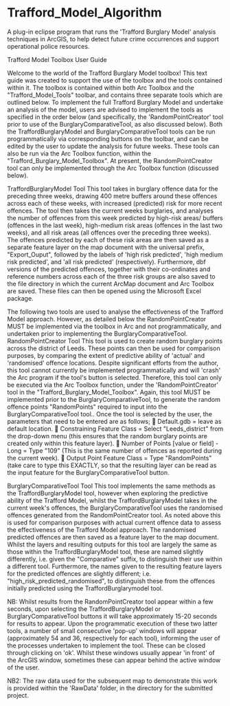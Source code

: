 # Trafford_Model_Algorithm
A plug-in eclipse program that runs the 'Trafford Burglary Model' analysis techniques in ArcGIS, to help detect future crime occurrences and support operational police resources. 

Trafford Model Toolbox User Guide

Welcome to the world of the Trafford Burglary Model toolbox! This text guide was created to support the use of the toolbox and the tools contained within it. The toolbox is contained within both Arc Toolbox and the "Trafford_Model_Tools" toolbar, and contains three separate tools which are outlined below. 
To implement the full Trafford Burglary Model and undertake an analysis of the model, users are advised to implement the tools as specified in the order below (and specifically, the 'RandomPointCreator' tool prior to use of the BurglaryComparativeTool, as also discussed below). 
Both the TraffordBurglaryModel and BurglaryComparativeTool tools can be run programmatically via corresponding buttons on the toolbar, and can be edited by the user to update the analysis for future weeks. These tools can also be run via the Arc Toolbox function, within the "Trafford_Burglary_Model_Toolbox". At present, the RandomPointCreator tool can only be implemented through the Arc Toolbox function (discussed below). 

TraffordBurglaryModel Tool
This tool takes in burglary offence data for the preceding three weeks, drawing 400 metre buffers around these offences across each of these weeks, with increased (predicted) risk for more recent offences. The tool then takes the current weeks burglaries, and analyses the number of offences from this week predicted by high-risk areas/ buffers (offences in the last week), high-medium risk areas (offences in the last two weeks), and all risk areas (all offences over the preceding three weeks). The offences predicted by each of these risk areas are then saved as a separate feature layer on the map document with the universal prefix, "Export_Ouput", followed by the labels of 'high risk predicted', 'high medium risk predicted', and 'all risk predicted' (respectively). Furthermore, dbf versions of the predicted offences, together with their co-ordinates and reference numbers across each of the three risk groups are also saved to the file directory in which the current ArcMap document and Arc Toolbox are saved. These files can then be opened using the Microsoft Excel package. 

The following two tools are used to analyse the effectiveness of the Trafford Model approach. However, as detailed below the RandomPointCreator MUST be implemented via the toolbox in Arc and not programmatically, and undertaken prior to implementing the BurglaryComparativeTool. 
RandomPointCreator Tool
This tool is used to create random burglary points across the district of Leeds. These points can then be used for comparison purposes, by comparing the extent of predictive ability of 'actual' and 'randomised' offence locations. Despite significant efforts from the author, this tool cannot currently be implemented programmatically and will 'crash' the Arc program if the tool's button is selected. Therefore, this tool can only be executed via the Arc Toolbox function, under the 'RandomPointCreator' tool in the "Trafford_Burglary_Model_Toolbox".
Again, this tool MUST be implemented prior to the BurglaryComparativeTool, to generate the random offence points "RandomPoints" required to input into the BurglaryComparativeTool tool.. 
Once the tool is selected by the user, the parameters that need to be entered are as follows;
	Default.gdb = leave as default location. 
	Constraining Feature Class = Select "Leeds_district" from the drop-down menu (this ensures that the random burglary points are created only within this feature layer). 
	Number of Points [value or field] - Long = Type "109" (This is the same number of offences as reported during the current week). 
	Output Point Feature Class = Type "RandomPoints" (take care to type this EXACTLY, so that the resulting layer can be read as the input feature for the BurglaryComparativeTool button. 

BurglaryComparativeTool Tool
This tool implements the same methods as the TraffordBurglaryModel tool, however when exploring the predictive ability of the Trafford Model, whilst the TraffordBurglaryModel takes in the current week's offences, the BurglaryComparativeTool uses the randomised offences generated from the RandomPointCreator tool. As noted above this is used for comparison purposes with actual current offence data to assess the effectiveness of the Trafford Model approach. The randomised predicted offences are then saved as a feature layer to the map document.
Whilst the layers and resulting outputs for this tool are largely the same as those within the TraffordBurglaryModel tool, these are named slightly differently, i.e. given the "Comparative" suffix, to distinguish their use within a different tool. Furthermore, the names given to the resulting feature layers for the predicted offences are slightly different; i.e. "high_risk_predicted_randomised", to distinguish these from the offences initially predicted using the TraffordBurglarymodel tool. 

NB: Whilst results from the RandomPointCreator tool appear within a few seconds, upon selecting the TraffordBurglaryModel or BurglaryComparativeTool buttons it will take approximately 15-20 seconds for results to appear. Upon the programmatic execution of these two latter tools, a number of small consecutive 'pop-up' windows will appear (approximately 54 and 36, respectively for each tool), informing the user of the processes undertaken to implement the tool. These can be closed through clicking on 'ok'. Whilst these windows usually appear 'in front' of the ArcGIS window, sometimes these can appear behind the active window of the user. 

NB2: The raw data used for the subsequent map to demonstrate this work is provided within the 'RawData' folder, in the directory for the submitted project. 
